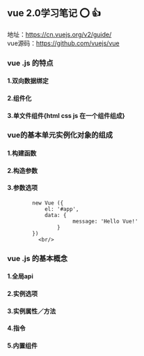 ## vue 2.0学习笔记 :o: :+1:
地址：https://cn.vuejs.org/v2/guide/<br/>
vue源码：https://github.com/vuejs/vue
### vue .js    的特点<br/>
#### 1.双向数据绑定<br/>
 #### 2.组件化<br/>
#### 3.单文件组件{html css js 在一个组件组成}<br/>
### vue的基本单元实例化对象的组成 <br/>  
#### 1.构建函数<br/> 
#### 2.构造参数<br/> 
#### 3.参数选项 <br/>       ####
        
            new Vue ({
                el: '#app',
                data: {
                         message: 'Hello Vue!'
                    }
            })   
              <br/>
 ####
### vue .js    的基本概念<br/>
#### 1.全局api<br/> 
#### 2.实例选项<br/> 
#### 3.实例属性／方法 <br/>    
#### 4.指令 <br/>
#### 5.内置组件 <br/>   ####